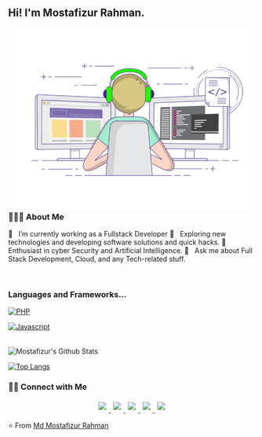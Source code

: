 <h2> Hi! I'm Mostafizur Rahman.</h2>
<img align="right" alt="GIF" src="https://raw.githubusercontent.com/devSouvik/devSouvik/master/gif3.gif" width="500"/>

</br>
</br>

<h3> 👨🏻‍💻 About Me </h3>

🔭 &nbsp; I’m currently working as a Fullstack Developer
🤔 &nbsp; Exploring new technologies and developing software solutions and quick hacks.
🌱 &nbsp; Enthusiast in cyber Security and Artificial Intelligence.
💬 &nbsp; Ask me about Full Stack Development, Cloud, and any Tech-related stuff.

</br>

### Languages and Frameworks...

[![PHP](https://img.shields.io/badge/-php-black?style=flat&logo=php&link=https://github.com/MdMostaFizurRahaman)](https://github.com/MdMostaFizurRahaman) 

[![Javascript](https://img.shields.io/badge/-javascript-black?style=flat&logo=javascript&link=https://github.com/MdMostaFizurRahaman)](https://github.com/MdMostaFizurRahaman) 


</br>

<img align="center" src="https://github-readme-stats.vercel.app/api?username=MdMostaFizurRahaman&include_all_commits=true&count_private=true&show_icons=true&line_height=20&title_color=7A7ADB&icon_color=2234AE&text_color=D3D3D3&bg_color=0,000000,130F40" alt="Mostafizur's Github Stats">

</br>

[![Top Langs](https://github-readme-stats.vercel.app/api/top-langs/?username=MdMostaFizurRahaman&layout=compact&text_color=daf7dc&bg_color=151515)](https://github.com/devSouvik/github-readme-stats)


<h3> 🤝🏻 Connect with Me </h3>

<p align="center">
  <a href="https://twitter.com/naiman_alex">
    <img src="https://raw.githubusercontent.com/alexnaiman/alexnaiman/master/resources/twitter.svg" height="35px" style="margin: 5px;" />
  </a>
  <a href="https://www.instagram.com/alex.naiman.4/">
    <img src="https://raw.githubusercontent.com/alexnaiman/alexnaiman/master/resources/instagram.webp" height="35px" style="margin: 5px;" />
  </a>
  <a href="https://www.linkedin.com/in/alexandru-nicolae-naiman-28b60a137/">
    <img src="https://raw.githubusercontent.com/alexnaiman/alexnaiman/master/resources/linkedin.webp" height="35px" style="margin: 5px;" />
  </a>
  <a href="https://discord.gg/KgF4WGf">
    <img src="https://raw.githubusercontent.com/alexnaiman/alexnaiman/master/resources/discord.png" height="35px" style="margin: 5px;" />
  </a>
  <a href="mailto:alex.naiman.4@gmail.com">
    <img src="https://raw.githubusercontent.com/alexnaiman/alexnaiman/master/resources/gmail.png" height="30px" style="margin: 5px;" />
  </a>
</p>

⭐️ From [Md Mostafizur Rahman](https://github.com/MdMostaFizurRahaman)

